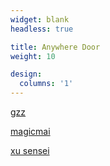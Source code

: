 ```yaml
---
widget: blank
headless: true

title: Anywhere Door
weight: 10

design:
  columns: '1'
---
```


[gzz](https://guozz.cn/)

[magicmai](https://magic3007.github.io/)

[xu sensei](https://witty-me.github.io/)

